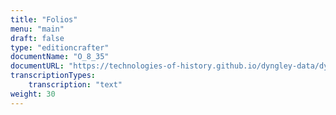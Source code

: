 ```yaml
---
title: "Folios"
menu: "main"
draft: false
type: "editioncrafter"
documentName: "O_8_35"
documentURL: "https://technologies-of-history.github.io/dyngley-data/dyngley/iiif/manifest.json"
transcriptionTypes:
    transcription: "text"
weight: 30
---
```

